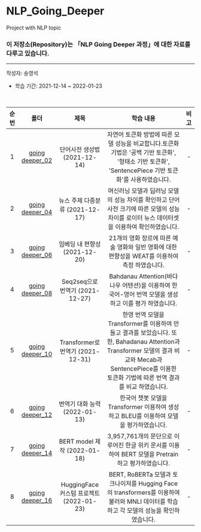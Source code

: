 # NLP_Going_Deeper
Project with NLP topic

### 이 저장소(Repository)는 「NLP Going Deeper 과정」에 대한 자료를 다루고 있습니다.

***
작성자: 송영석



+ 학습 기간: 2021-12-14 ~ 2022-01-23

<br>

|순번|폴더|제목|학습 내용|비고|
|:--------:|:--------:|:--------:|:--------:|:--------:|
|1|[going deeper_02](https://github.com/mrsys/NLP_Going_Deeper/blob/main/NLP_Project_1.ipynb)|단어사전 생성법  (2021-12-14)|자연어 토큰화 방법에 따른 모델 성능을 비교합니다.토큰화 기법은 '공백 기반 토큰화', '형태소 기반 토큰화', 'SentencePiece 기반 토큰화'를 사용하였습니다.|-|
|2|[going deeper_04](https://github.com/mrsys/NLP_Going_Deeper/blob/main/NLP_Project_2.ipynb)|뉴스 주제 다중분류  (2021-12-17)|머신러닝 모델과 딥러닝 모델의 성능 차이를 확인하고 단어사전 크기에 따른 모델의 성능 차이를 로이터 뉴스 데이터셋을 이용하여 확인하였습니다. |-|
|3|[going deeper_06](https://github.com/mrsys/NLP_Going_Deeper/blob/main/NLP_Project_3.ipynb)|임베딩 내 편향성 (2021-12-20)| 21개의 영화 장르에 따른 예술 영화와 일반 영화에 대한 편향성을 WEAT를 이용하여 측정 하였습니다.|-|
|4|[going deeper_08](https://github.com/mrsys/NLP_Going_Deeper/blob/main/NLP_Project_4.ipynb)|Seq2seq으로 번역기 (2021-12-27)|Bahdanau Attention(바다나우 어텐션)을 이용하여 한국어-영어 번역 모델을 생성하고 이를 평가 하였습니다.|-|
|5|[going deeper_10](https://github.com/mrsys/NLP_Going_Deeper/blob/main/NLP_Project_5.ipynb)|Transformer로 번역기 (2021-12-31)| 한영 번역 모델을 Transformer를 이용하여 만들고 결과를 보았습니다. 또한, Bahadanau Attention과 Transformer 모델의 결과 비교와 Mecab과 SentencePiece를 이용한 토큰화 기법에 따른 번역 결과를 비교 하였습니다.|-|
|6|[going deeper_12](https://github.com/mrsys/NLP_Going_Deeper/blob/main/NLP_Project_6.ipynb)|번역기 대화 능력    (2022-01-13)|한국어 챗봇 모델을 Transformer 이용하여 생성하고 BLEU를 이용하여 모델을 평가하였습니다. |-|
|7|[going deeper_14](https://github.com/mrsys/NLP_Going_Deeper/blob/main/NLP_Project_7.ipynb)|BERT model 제작  (2022-01-18)|3,957,761개의 문단으로 이루어진 한글 위키 문서를 이용하여 BERT 모델을 Pretrain하고 평가하였습니다.|-|
|8|[going deeper_16](https://github.com/mrsys/NLP_Going_Deeper/blob/main/NLP_Project_8.ipynb)|HuggingFace 커스텀 프로젝트  (2022-01-23)|BERT, RoBERTa 모델과 토크나이저를 Hugging Face의 transformers를 이용하여 불러와 MNLI 데이터를 학습하고 각 모델의 성능을 확인하였습니다. |-|
